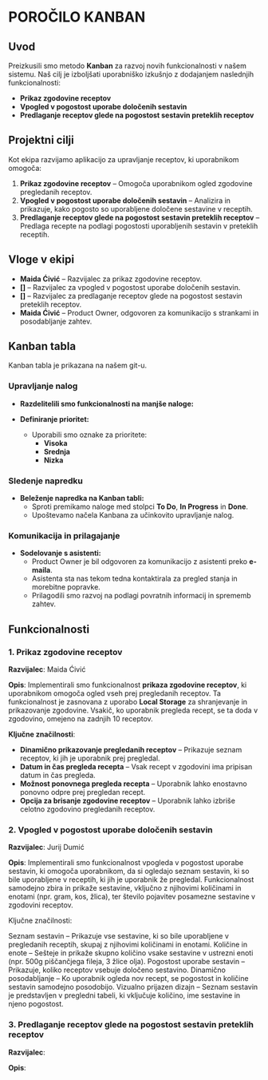 # POROČILO KANBAN

## Uvod

Preizkusili smo metodo **Kanban** za razvoj novih funkcionalnosti v našem sistemu. Naš cilj je izboljšati uporabniško izkušnjo z dodajanjem naslednjih funkcionalnosti:

- **Prikaz zgodovine receptov**
- **Vpogled v pogostost uporabe določenih sestavin**
- **Predlaganje receptov glede na pogostost sestavin preteklih receptov**

## Projektni cilji

Kot ekipa razvijamo aplikacijo za upravljanje receptov, ki uporabnikom omogoča:

1. **Prikaz zgodovine receptov** – Omogoča uporabnikom ogled zgodovine pregledanih receptov.
2. **Vpogled v pogostost uporabe določenih sestavin** – Analizira in prikazuje, kako pogosto so uporabljene določene sestavine v receptih.
3. **Predlaganje receptov glede na pogostost sestavin preteklih receptov** – Predlaga recepte na podlagi pogostosti uporabljenih sestavin v preteklih receptih.

## Vloge v ekipi

- **Maida Ćivić** – Razvijalec za prikaz zgodovine receptov.
- **[]** – Razvijalec za vpogled v pogostost uporabe določenih sestavin.
- **[]** – Razvijalec za predlaganje receptov glede na pogostost sestavin preteklih receptov.
- **Maida Ćivić** – Product Owner, odgovoren za komunikacijo s strankami in posodabljanje zahtev.

## Kanban tabla

Kanban tabla je prikazana na našem git-u.

### Upravljanje nalog

- **Razdelitelili smo funkcionalnosti na manjše naloge:**

- **Definiranje prioritet:**
  - Uporabili smo oznake za prioritete:
    - **Visoka**
    - **Srednja**
    - **Nizka**

### Sledenje napredku

- **Beleženje napredka na Kanban tabli:**
  - Sproti premikamo naloge med stolpci **To Do**, **In Progress** in **Done**.
  - Upoštevamo načela Kanbana za učinkovito upravljanje nalog.

### Komunikacija in prilagajanje

- **Sodelovanje s asistenti:**
  - Product Owner je bil odgovoren za komunikacijo z asistenti preko **e-maila**.
  - Asistenta sta nas tekom tedna kontaktirala za pregled stanja in morebitne popravke.
  - Prilagodili smo razvoj na podlagi povratnih informacij in sprememb zahtev.

## Funkcionalnosti

### 1. Prikaz zgodovine receptov

**Razvijalec**: Maida Ćivić

**Opis**: Implementirali smo funkcionalnost **prikaza zgodovine receptov**, ki uporabnikom omogoča ogled vseh prej pregledanih receptov. Ta funkcionalnost je zasnovana z uporabo **Local Storage** za shranjevanje in prikazovanje zgodovine. Vsakič, ko uporabnik pregleda recept, se ta doda v zgodovino, omejeno na zadnjih 10 receptov.

**Ključne značilnosti**:

- **Dinamično prikazovanje pregledanih receptov** – Prikazuje seznam receptov, ki jih je uporabnik prej pregledal.
- **Datum in čas pregleda recepta** – Vsak recept v zgodovini ima pripisan datum in čas pregleda.
- **Možnost ponovnega pregleda recepta** – Uporabnik lahko enostavno ponovno odpre prej pregledan recept.
- **Opcija za brisanje zgodovine receptov** – Uporabnik lahko izbriše celotno zgodovino pregledanih receptov.

### 2. Vpogled v pogostost uporabe določenih sestavin

**Razvijalec**: Jurij Dumić

**Opis**: Implementirali smo funkcionalnost vpogleda v pogostost uporabe sestavin, ki omogoča uporabnikom, da si ogledajo seznam sestavin, ki so bile uporabljene v receptih, ki jih je uporabnik že pregledal. Funkcionalnost samodejno zbira in prikaže sestavine, vključno z njihovimi količinami in enotami (npr. gram, kos, žlica), ter število pojavitev posamezne sestavine v zgodovini receptov.

Ključne značilnosti:

Seznam sestavin – Prikazuje vse sestavine, ki so bile uporabljene v pregledanih receptih, skupaj z njihovimi količinami in enotami.
Količine in enote – Sešteje in prikaže skupno količino vsake sestavine v ustrezni enoti (npr. 500g piščančjega fileja, 3 žlice olja).
Pogostost uporabe sestavin – Prikazuje, koliko receptov vsebuje določeno sestavino.
Dinamično posodabljanje – Ko uporabnik ogleda nov recept, se pogostost in količine sestavin samodejno posodobijo.
Vizualno prijazen dizajn – Seznam sestavin je predstavljen v pregledni tabeli, ki vključuje količino, ime sestavine in njeno pogostost.

### 3. Predlaganje receptov glede na pogostost sestavin preteklih receptov

**Razvijalec**:

**Opis**:

